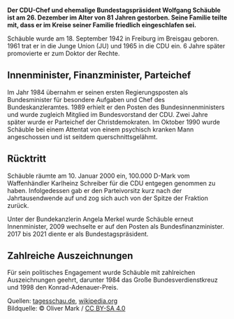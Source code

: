 **Der CDU-Chef und ehemalige Bundestagspräsident Wolfgang Schäuble ist am 26. Dezember im Alter von 81 Jahren gestorben. Seine Familie teilte mit, dass er im Kreise seiner Familie friedlich eingeschlafen sei.**

Schäuble wurde am 18. September 1942 in Freiburg im Breisgau geboren. 1961 trat er in die Junge Union (JU) und 1965 in die CDU ein. 6 Jahre später promovierte er zum Doktor der Rechte.

## Innenminister, Finanzminister, Parteichef

Im Jahr 1984 übernahm er seinen ersten Regierungsposten als Bundesminister für besondere Aufgaben und Chef des Bundeskanzleramtes. 1989 erhielt er den Posten des Bundesinnenministers und wurde zugleich Mitglied im Bundesvorstand der CDU. Zwei Jahre später wurde er Parteichef der Christdemokraten. Im Oktober 1990 wurde Schäuble bei einem Attentat von einem psychisch kranken Mann angeschossen und ist seitdem querschnittsgelähmt.

## Rücktritt

Schäuble räumte am 10. Januar 2000 ein, 100.000 D-Mark vom Waffenhändler Karlheinz Schreiber für die CDU entgegen genommen zu haben. Infolgedessen gab er den Parteivorsitz kurz nach der Jahrtausendwende auf und zog sich auch von der Spitze der Fraktion zurück.

Unter der Bundekanzlerin Angela Merkel wurde Schäuble erneut Innenminister, 2009 wechselte er auf den Posten als Bundesfinanzminister. 2017 bis 2021 diente er als Bundestagspräsident.

## Zahlreiche Auszeichnungen

Für sein politisches Engagement wurde Schäuble mit zahlreichen Auszeichnungen geehrt, darunter 1984 das Große Bundesverdienstkreuz und 1998 den Konrad-Adenauer-Preis.

Quellen: [tagesschau.de](https://www.tagesschau.de/inland/tod-schaeuble-100.html), [wikipedia.org](https://de.wikipedia.org/wiki/Wolfgang_Sch%C3%A4uble)<br>
Bildquelle: © Oliver Mark / [CC BY-SA 4.0](https://creativecommons.org/licenses/by-sa/4.0/)
